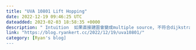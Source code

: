 ```yaml
---
title: "UVA 10801 Lift Hopping"
date: 2022-12-19 09:46:25 UTC
dateadded: 2023-02-03 18:58:35 +0000
description: " Intuition  如果直接建圖會變成multiple source, 不符合dijkstra，所以將s "
link: "https://blog.ryankert.cc/2022/12/19/uva10801/"
category: [Ryan's blog]
---
```

